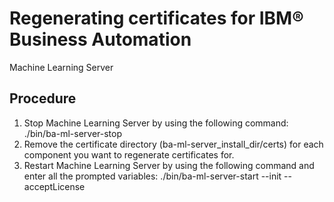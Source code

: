 # Regenerating certificates for IBM® Business Automation
Machine Learning Server

## Procedure

1. Stop Machine Learning Server by
using the following command: ./bin/ba-ml-server-stop
2. Remove the certificate directory (ba-ml-server\_install\_dir/certs)
for each component you want to regenerate certificates for.
3. Restart Machine Learning Server by
using the following command and enter all the prompted variables:
./bin/ba-ml-server-start --init --acceptLicense